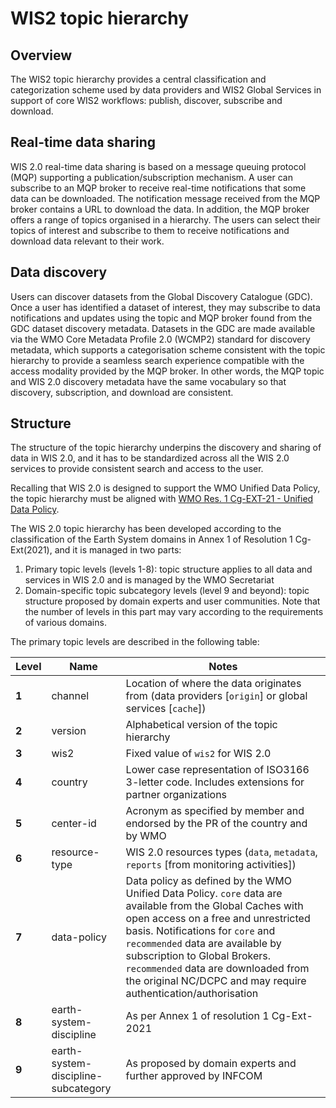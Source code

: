 # WIS2 topic hierarchy

## Overview

The WIS2 topic hierarchy provides a central classification and categorization scheme used by data
providers and WIS2 Global Services in support of core WIS2 workflows: publish, discover, subscribe
and download.

## Real-time data sharing

WIS 2.0 real-time data sharing is based on a message queuing protocol (MQP) supporting a publication/subscription mechanism. A user can subscribe to an MQP broker to receive real-time notifications that some data can be downloaded. The notification message received from the MQP broker contains a URL to download the data. In addition, the MQP broker offers a range of topics organised in a hierarchy. The users can select their topics of interest and subscribe to them to receive notifications and download data relevant to their work.

## Data discovery
Users can discover datasets from the Global Discovery Catalogue (GDC). Once a user has identified a dataset of interest, they may subscribe to data notifications and updates using the topic and MQP broker found from the GDC dataset discovery metadata. Datasets in the GDC are made available via the WMO Core Metadata Profile 2.0 (WCMP2) standard for discovery metadata, which supports a categorisation scheme consistent with the topic hierarchy to provide a seamless search experience compatible with the access modality provided by the MQP broker. In other words, the MQP topic and WIS 2.0 discovery metadata have the same vocabulary so that discovery, subscription, and download are consistent.

## Structure

The structure of the topic hierarchy underpins the discovery and sharing of data in WIS 2.0, and it has to be standardized across all the WIS 2.0 services to provide consistent search and access to the user.

Recalling that WIS 2.0 is designed to support the WMO Unified Data Policy, the topic hierarchy must be aligned with [WMO Res. 1 Cg-EXT-21 - Unified Data Policy](https://ane4bf-datap1.s3-eu-west-1.amazonaws.com/wmocms/s3fs-public/ckeditor/files/Cg-Ext2021-d04-1-WMO-UNIFIED-POLICY-FOR-THE-INTERNATIONAL-approved_en_0.pdf?4pv38FtU6R4fDNtwqOxjBCndLIfntWeR).

The WIS 2.0 topic hierarchy has been developed according to the classification of the Earth System domains in Annex 1 of Resolution 1 Cg-Ext(2021), and it is managed in two parts:

1. Primary topic levels (levels 1-8): topic structure applies to all data and services in WIS 2.0 and is managed by the WMO Secretariat
2. Domain-specific topic subcategory levels (level 9 and beyond): topic structure proposed by domain experts and user communities. Note that the number of levels in this part may vary according to the requirements of various domains.

The primary topic levels are described in the following table:

| **Level** | **Name** | **Notes** |
| --- | --- | --- |
| **1** | channel | Location of where the data originates from (data providers [`origin`] or global services [`cache`]) |
| **2** | version | Alphabetical version of the topic hierarchy |
| **3** | wis2 | Fixed value of `wis2` for WIS 2.0 |
| **4** | country | Lower case representation of ISO3166 3-letter code. Includes extensions for partner organizations |
| **5** | center-id | Acronym as specified by member and endorsed by the PR of the country and by WMO |
| **6** | resource-type | WIS 2.0 resources types (`data`, `metadata`, `reports` [from monitoring activities]) |
| **7** | data-policy | Data policy as defined by the WMO Unified Data Policy. `core` data are available from the Global Caches with open access on a free and unrestricted basis. Notifications for `core` and `recommended` data are available by subscription to Global Brokers. `recommended` data are downloaded from the original NC/DCPC and may require authentication/authorisation |
| **8** | earth-system-discipline | As per Annex 1 of resolution 1 Cg-Ext-2021 |
| **9** | earth-system-discipline-subcategory | As proposed by domain experts and further approved by INFCOM|
